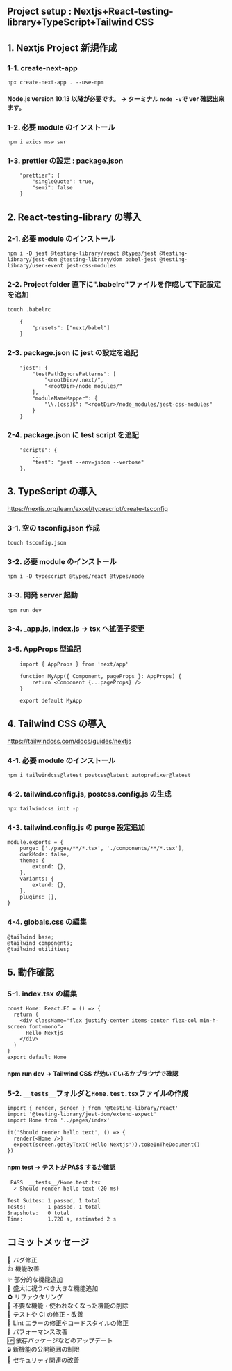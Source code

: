 ## Project setup : Nextjs+React-testing-library+TypeScript+Tailwind CSS

## 1. Nextjs Project 新規作成

### 1-1. create-next-app

    npx create-next-app . --use-npm

#### Node.js version 10.13 以降が必要です。 -> ターミナル `node -v`で ver 確認出来ます。

### 1-2. 必要 module のインストール

    npm i axios msw swr

### 1-3. prettier の設定 : package.json

```
    "prettier": {
        "singleQuote": true,
        "semi": false
    }
```

## 2. React-testing-library の導入

### 2-1. 必要 module のインストール

    npm i -D jest @testing-library/react @types/jest @testing-library/jest-dom @testing-library/dom babel-jest @testing-library/user-event jest-css-modules

### 2-2. Project folder 直下に".babelrc"ファイルを作成して下記設定を追加

    touch .babelrc

```
    {
        "presets": ["next/babel"]
    }
```

### 2-3. package.json に jest の設定を追記

```
    "jest": {
        "testPathIgnorePatterns": [
            "<rootDir>/.next/",
            "<rootDir>/node_modules/"
        ],
        "moduleNameMapper": {
            "\\.(css)$": "<rootDir>/node_modules/jest-css-modules"
        }
    }
```

### 2-4. package.json に test script を追記

```
    "scripts": {
        ...
        "test": "jest --env=jsdom --verbose"
    },
```

## 3. TypeScript の導入

https://nextjs.org/learn/excel/typescript/create-tsconfig

### 3-1. 空の tsconfig.json 作成

    touch tsconfig.json

### 3-2. 必要 module のインストール

    npm i -D typescript @types/react @types/node

### 3-3. 開発 server 起動

    npm run dev

### 3-4. \_app.js, index.js -> tsx へ拡張子変更

### 3-5. AppProps 型追記

```
    import { AppProps } from 'next/app'

    function MyApp({ Component, pageProps }: AppProps) {
        return <Component {...pageProps} />
    }

    export default MyApp
```

## 4. Tailwind CSS の導入

https://tailwindcss.com/docs/guides/nextjs

### 4-1. 必要 module のインストール

    npm i tailwindcss@latest postcss@latest autoprefixer@latest

### 4-2. tailwind.config.js, postcss.config.js の生成

    npx tailwindcss init -p

### 4-3. tailwind.config.js の purge 設定追加

```
module.exports = {
    purge: ['./pages/**/*.tsx', './components/**/*.tsx'],
    darkMode: false,
    theme: {
        extend: {},
    },
    variants: {
        extend: {},
    },
    plugins: [],
}
```

### 4-4. globals.css の編集

```
@tailwind base;
@tailwind components;
@tailwind utilities;
```

## 5. 動作確認

### 5-1. index.tsx の編集

```
const Home: React.FC = () => {
  return (
    <div className="flex justify-center items-center flex-col min-h-screen font-mono">
      Hello Nextjs
    </div>
  )
}
export default Home
```

#### npm run dev -> Tailwind CSS が効いているかブラウザで確認

### 5-2. `__tests__`フォルダと`Home.test.tsx`ファイルの作成

```
import { render, screen } from '@testing-library/react'
import '@testing-library/jest-dom/extend-expect'
import Home from '../pages/index'

it('Should render hello text', () => {
  render(<Home />)
  expect(screen.getByText('Hello Nextjs')).toBeInTheDocument()
})
```

#### npm test -> テストが PASS するか確認

```
 PASS  __tests__/Home.test.tsx
  ✓ Should render hello text (20 ms)

Test Suites: 1 passed, 1 total
Tests:       1 passed, 1 total
Snapshots:   0 total
Time:        1.728 s, estimated 2 s
```

## コミットメッセージ

🐛 バグ修正  
👍 機能改善  
✨ 部分的な機能追加  
🎉 盛大に祝うべき大きな機能追加  
♻️ リファクタリング  
🚿 不要な機能・使われなくなった機能の削除  
💚 テストや CI の修正・改善  
🎨 Lint エラーの修正やコードスタイルの修正  
🚀 パフォーマンス改善  
🆙 依存パッケージなどのアップデート  
🔒 新機能の公開範囲の制限  
👮 セキュリティ関連の改善

